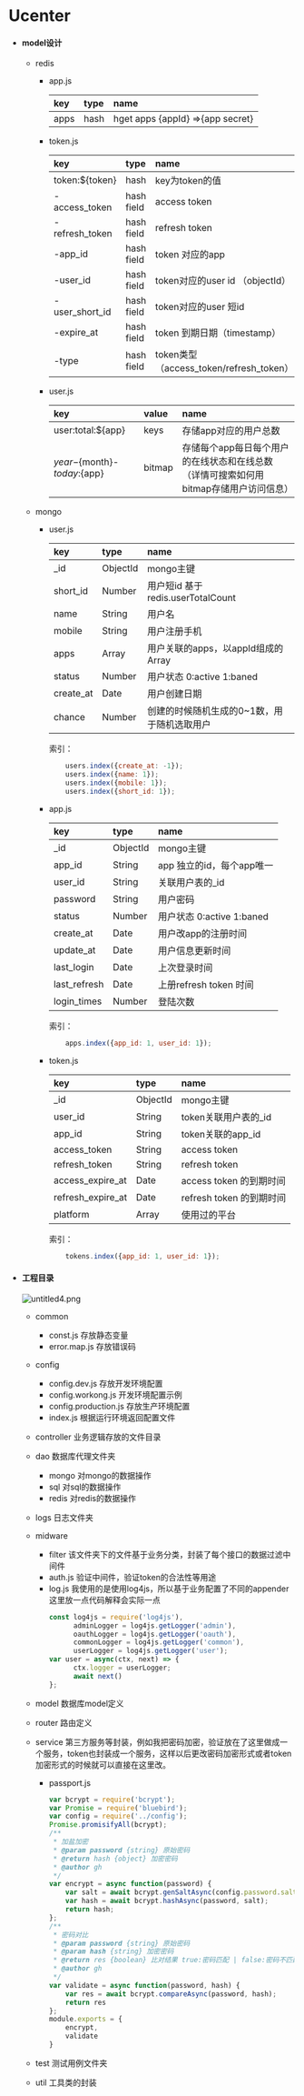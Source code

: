 # Ucenter
* #### model设计
	* redis
		* app.js
		
			|key|type|name
			|:--|:----|:----
			|apps|hash|hget apps {appId} =>{app secret}
			
		* token.js
		
			|key|type|name
			|:--|:----|:----
			|token:${token}|hash|key为token的值|
			|-access_token|hash field|access token
			|-refresh_token|hash field|refresh token
			|-app_id|hash field|token 对应的app
			|-user_id|hash field|token对应的user id （objectId）
			|-user_short_id|hash field|token对应的user 短id
			|-expire_at|hash field|token 到期日期（timestamp）
			|-type|hash field|token类型 （access_token/refresh_token）
			
		* user.js
		
			|key|value|name
			|:--|:--|:--
			|user:total:${app}|keys|存储app对应的用户总数
			|${year}-${month}-${today}:${app}|bitmap|存储每个app每日每个用户的在线状态和在线总数（详情可搜索如何用bitmap存储用户访问信息）
			
	* mongo
	
		* user.js
		
			|key|type|name
			|:--|:----|:----|
			|_id|ObjectId|mongo主键
			|short_id|Number|用户短id 基于redis.userTotalCount
			|name|String|用户名
			|mobile|String|用户注册手机
			|apps|Array|用户关联的apps，以appId组成的Array
			|status|Number|用户状态 0:active 1:baned 
			|create_at|Date|用户创建日期
			|chance|Number|创建的时候随机生成的0~1数，用于随机选取用户
			
			索引：
			```js
			  	users.index({create_at: -1});
			    users.index({name: 1});
			    users.index({mobile: 1});
			    users.index({short_id: 1});
			```
			
		* app.js
		
			|key|type|name
			|:--|:----|:----|
			|_id|ObjectId|mongo主键
			|app_id|String|app 独立的id，每个app唯一
			|user_id|String|关联用户表的_id
			|password|String|用户密码
			|status|Number|用户状态 0:active 1:baned 
			|create_at|Date|用户改app的注册时间
			|update_at|Date|用户信息更新时间
			|last_login|Date|上次登录时间
			|last_refresh|Date|上册refresh token 时间
			|login_times|Number|登陆次数
			
			索引：
			```js
			    apps.index({app_id: 1, user_id: 1});
			```
			
		* token.js
		
			|key|type|name
			|:--|:--|:--
			|_id|ObjectId|mongo主键
			|user_id|String|token关联用户表的_id
			|app_id|String|token关联的app_id
			|access_token|String|access token
			|refresh_token|String|refresh token
			|access_expire_at|Date|access token 的到期时间
			|refresh_expire_at|Date|refresh token 的到期时间
			|platform|Array|使用过的平台
			
			索引：
			```js
			    tokens.index({app_id: 1, user_id: 1});
			```
		
	
* #### 工程目录
	
	![untitled4.png](//dn-cnode.qbox.me/FsWYl1Q1QCrcVPUJie7_gLUFCskN)
	
	* common 
		
		- const.js 存放静态变量
		- error.map.js 存放错误码
	
	* config
	
		- config.dev.js 存放开发环境配置
		- config.workong.js 开发环境配置示例
		- config.production.js 存放生产环境配置
		- index.js 根据运行环境返回配置文件

	* controller 业务逻辑存放的文件目录

	* dao 数据库代理文件夹
	
		- mongo 对mongo的数据操作
		- sql 对sql的数据操作
		- redis 对redis的数据操作
		
	* logs 日志文件夹
	
	* midware 
	
		- filter 该文件夹下的文件基于业务分类，封装了每个接口的数据过滤中间件
		- auth.js 验证中间件，验证token的合法性等用途
		- log.js 我使用的是使用log4js，所以基于业务配置了不同的appender
			这里放一点代码解释会实际一点
			```js
			const log4js = require('log4js'),
    			  adminLogger = log4js.getLogger('admin'),
    			  oauthLogger = log4js.getLogger('oauth'),
   				  commonLogger = log4js.getLogger('common'),
  				  userLogger = log4js.getLogger('user');
			var user = async(ctx, next) => {
    			  ctx.logger = userLogger;
   				  await next()
			};   
			```
			
	* model 数据库model定义

	* router 路由定义

	* service 第三方服务等封装，例如我把密码加密，验证放在了这里做成一个服务，token也封装成一个服务，这样以后更改密码加密形式或者token加密形式的时候就可以直接在这里改。

		- passport.js 
			```js
			var bcrypt = require('bcrypt');
			var Promise = require('bluebird');
			var config = require('../config');
			Promise.promisifyAll(bcrypt);
			/**
			 * 加盐加密
			 * @param password {string} 原始密码
			 * @return hash {object} 加密密码
			 * @author gh
			 */
			var encrypt = async function(password) {
			    var salt = await bcrypt.genSaltAsync(config.password.saltTimes);
			    var hash = await bcrypt.hashAsync(password, salt);
			    return hash;
			};
			/**
			 * 密码对比
			 * @param password {string} 原始密码
			 * @param hash {string} 加密密码
			 * @return res {boolean} 比对结果 true:密码匹配 | false:密码不匹配
			 * @author gh
			 */
			var validate = async function(password, hash) {
			    var res = await bcrypt.compareAsync(password, hash);
			    return res
			};
			module.exports = {
			    encrypt,
			    validate
			}
			``` 
	* test 测试用例文件夹	
	
	* util 工具类的封装
